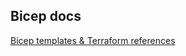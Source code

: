 
## Bicep docs
[Bicep templates & Terraform references](https://learn.microsoft.com/en-us/azure/templates/)
